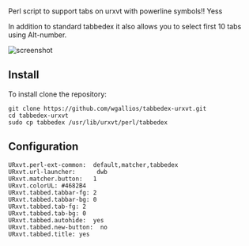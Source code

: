 ###
Perl script to support tabs on urxvt with powerline symbols!! Yess

In addition to standard tabbedex it also allows you to select first 10 tabs
using Alt-number.

![screenshot](https://raw.githubusercontent.com/wgallios/tabbedex-urxvt/master/screenshot.png)

## Install
To install clone the repository:

    git clone https://github.com/wgallios/tabbedex-urxvt.git
    cd tabbedex-urxvt
    sudo cp tabbedex /usr/lib/urxvt/perl/tabbedex

## Configuration

    URxvt.perl-ext-common:  default,matcher,tabbedex
    URxvt.url-launcher:      dwb
    URxvt.matcher.button:   1
    URxvt.colorUL: #4682B4
    URxvt.tabbed.tabbar-fg: 2
    URxvt.tabbed.tabbar-bg: 0
    URxvt.tabbed.tab-fg: 2
    URxvt.tabbed.tab-bg: 0
    URxvt.tabbed.autohide:  yes
    URxvt.tabbed.new-button:  no
    URxvt.tabbed.title: yes
